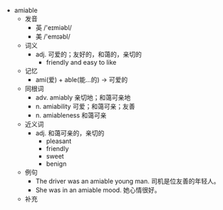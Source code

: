 - amiable
  - 发音
    - 英 /'eɪmiəbl/
    - 美 /'emɪəbl/
  - 词义
    - adj. 可爱的；友好的，和蔼的，亲切的
      - friendly and easy to like
  - 记忆
    - ami(爱) + able(能…的) → 可爱的
  - 同根词
    - adv. amiably 亲切地；和蔼可亲地
    - n. amiability 可爱；和蔼可亲；友善
    - n. amiableness 和蔼可亲
  - 近义词
    - adj. 和蔼可亲的，亲切的
      - pleasant
      - friendly
      - sweet
      - benign
  - 例句
    - The driver was an amiable young man. 司机是位友善的年轻人。
    - She was in an amiable mood. 她心情很好。
  - 补充